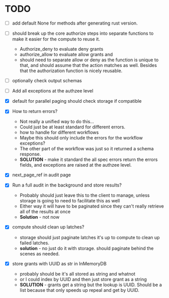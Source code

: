 # TODO


- [ ] add default None for methods after generating rust version. 
- [ ] should break up the core authorize steps into separate functions to make it easier for the compute to reuse it.
    - Authorize_deny to evaluate deny grants
    - authorize_allow to evaluate allow grants and 
    - should need to separate allow or deny as the function is unique to that, and should assume that the action matches as well. Besides that the authorization function is nicely reusable. 
- [ ] optionally check output schemas
- [ ] Add all exceptions at the authzee level


- [x] default for parallel paging should check storage if compatible
- [x] How to return errors?
    - Not really a unified way to do this... 
    - Could just be at least standard for different errors. 
    - how to handle for different workflows
    - Maybe this should only include the errors for the workflow exceptions? 
    - The other part of the workflow was just so it returned a schema response.
    - **SOLUTION** - make it standard the all spec errors return the errors fields, and exceptions are raised at the authzee level.
- [x] next_page_ref in audit page
- [x] Run a full audit in the background and store results?
    - Probably should just leave this to the client to manage, unless storage is going to need to facilitate this as well
    - Either way it will have to be paginated since they can't really retrieve all of the results at once
    - **Solution** - not now
- [x] compute should clean up latches? 
    - storage should just paginate latches it's up to compute to clean up failed latches. 
    - **solution** - no just do it with storage.  should paginate behind the scenes as needed.
- [x] store grants with UUID as str in InMemoryDB
    - probably should be it's all stored as string and whatnot
    - or I could index by UUID and then just store grant as a string
    - **SOLUTION** - grants get a string but the lookup is UUID.  Should be a list because that only speeds up repeal and get by UUID. 